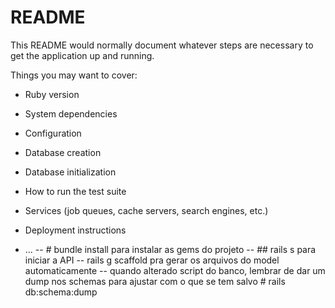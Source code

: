 # README

This README would normally document whatever steps are necessary to get the
application up and running.

Things you may want to cover:

* Ruby version

* System dependencies

* Configuration

* Database creation

* Database initialization

* How to run the test suite

* Services (job queues, cache servers, search engines, etc.)

* Deployment instructions

* ...
-- # bundle install para instalar as gems do projeto
-- ## rails s para iniciar a API
-- rails g scaffold <model> <propriedades>pra gerar os arquivos do model automaticamente
-- quando alterado script do banco, lembrar de dar um dump nos schemas para ajustar com o que se tem salvo # rails db:schema:dump 